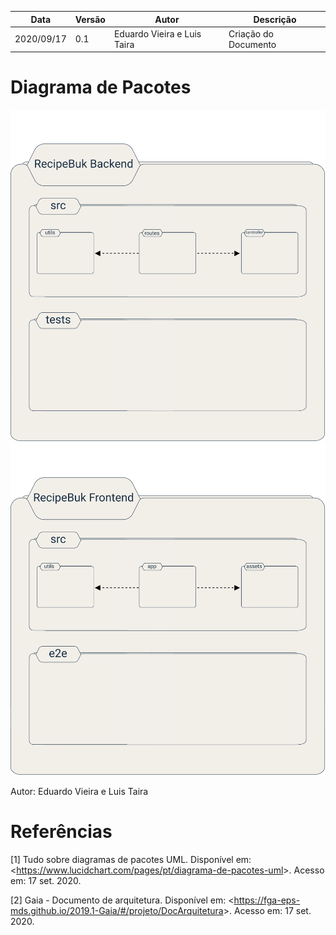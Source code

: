| Data |Versão| Autor | Descrição |
| ---- | ---- | ----- | --------- |
| 2020/09/17 | 0.1 | Eduardo Vieira e Luis Taira | Criação do Documento |

# Diagrama de Pacotes

![](../assets/04-modelagem/20200917-diagrama-pacotes-back.png)
![](../assets/04-modelagem/20200917-diagrama-pacotes-front.png)

Autor: Eduardo Vieira e Luis Taira

# Referências

[1] Tudo sobre diagramas de pacotes UML. Disponível em: <<https://www.lucidchart.com/pages/pt/diagrama-de-pacotes-uml>>. Acesso em: 17 set. 2020.

[2] Gaia - Documento de arquitetura. Disponível em: <<https://fga-eps-mds.github.io/2019.1-Gaia/#/projeto/DocArquitetura>>. Acesso em: 17 set. 2020.

